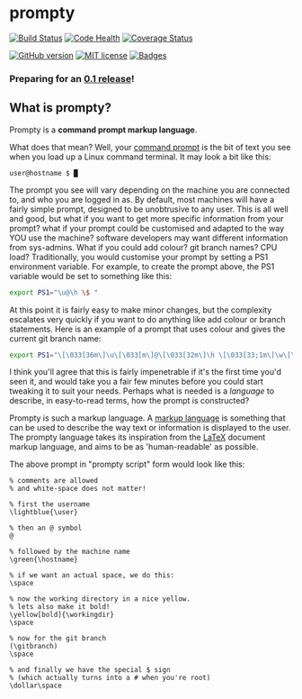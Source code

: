 prompty
=======

[![Build Status](https://travis-ci.org/ltn100/prompty.svg?branch=master)](https://travis-ci.org/ltn100/prompty)
[![Code Health](https://landscape.io/github/ltn100/prompty/master/landscape.png)](https://landscape.io/github/ltn100/prompty/master)
[![Coverage Status](https://coveralls.io/repos/ltn100/prompty/badge.svg?branch=master&service=github)](https://coveralls.io/github/ltn100/prompty?branch=master)

[![GitHub version](https://badge.fury.io/gh/ltn100%2Fprompty.svg)](http://badge.fury.io/gh/ltn100%2Fprompty)
[![MIT license](http://img.shields.io/badge/license-MIT-blue.svg)](http://opensource.org/licenses/MIT)
[![Badges](http://img.shields.io/badge/badges-shields.io-lightgrey.svg)](http://shields.io)

### Preparing for an [0.1 release](https://github.com/ltn100/prompty/issues?q=milestone%3Av0.1)!


What is prompty?
----------------

Prompty is a **command prompt markup language**.

What does that mean? Well, your [command prompt](https://en.wikipedia.org/wiki/Command-line_interface#Command_prompt) is the bit of text you see when you load up a Linux command terminal. It may look a bit like this:

    user@hostname $ █

The prompt you see will vary depending on the machine you are connected to, and who you are logged in as. By default, most machines will have a fairly simple prompt, designed to be unobtrusive to any user. This is all well and good, but what if you want to get more specific information from your prompt? what if your prompt could be customised and adapted to the way YOU use the machine? software developers may want different information from sys-admins. What if you could add colour? git branch names? CPU load? Traditionally, you would customise your prompt by setting a PS1 environment variable. For example, to create the prompt above, the PS1 variable would be set to something like this:

```bash
export PS1="\u@\h \$ "
```

At this point it is fairly easy to make minor changes, but the complexity escalates very quickly if you want to do anything like add colour or branch statements. Here is an example of a prompt that uses colour and gives the current git branch name:

```bash
export PS1="\[\033[36m\]\u\[\033[m\]@\[\033[32m\]\h \[\033[33;1m\]\w\[\033[m\] (\$(git branch 2>/dev/null | grep '^*' | colrm 1 2)) \$ "
```

I think you'll agree that this is fairly impenetrable if it's the first time you'd seen it, and would take you a fair few minutes before you could start tweaking it to suit your needs. Perhaps what is needed is a *language* to describe, in easy-to-read terms, how the prompt is constructed?

Prompty is such a markup language. A [markup language](http://en.wikipedia.org/wiki/Markup_language) is something that can be used to describe the way text or information is displayed to the user. The prompty language takes its inspiration from the [LaTeX](http://en.wikipedia.org/wiki/LaTeX) document markup language, and aims to be as 'human-readable' as possible.

The above prompt in "prompty script" form would look like this:

```TeX
% comments are allowed
% and white-space does not matter!

% first the username
\lightblue{\user}

% then an @ symbol
@

% followed by the machine name
\green{\hostname}

% if we want an actual space, we do this:
\space

% now the working directory in a nice yellow.
% lets also make it bold!
\yellow[bold]{\workingdir}
\space

% now for the git branch
(\gitbranch)
\space

% and finally we have the special $ sign
% (which actually turns into a # when you're root)
\dollar\space
```
